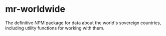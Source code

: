 # mr-worldwide
The definitive NPM package for data about the world's sovereign countries, including utility functions for working with them.
